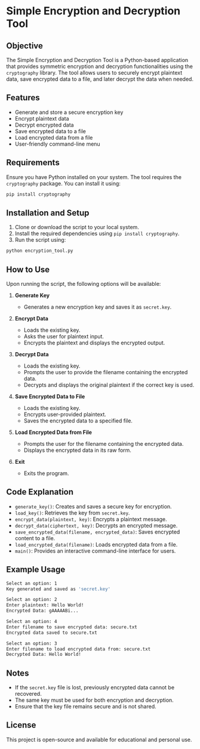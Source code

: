 # Simple Encryption and Decryption Tool

## Objective
The Simple Encryption and Decryption Tool is a Python-based application that provides symmetric encryption and decryption functionalities using the `cryptography` library. The tool allows users to securely encrypt plaintext data, save encrypted data to a file, and later decrypt the data when needed.

## Features
- Generate and store a secure encryption key
- Encrypt plaintext data
- Decrypt encrypted data
- Save encrypted data to a file
- Load encrypted data from a file
- User-friendly command-line menu

## Requirements
Ensure you have Python installed on your system. The tool requires the `cryptography` package. You can install it using:
```sh
pip install cryptography
```

## Installation and Setup
1. Clone or download the script to your local system.
2. Install the required dependencies using `pip install cryptography`.
3. Run the script using:
```sh
python encryption_tool.py
```

## How to Use
Upon running the script, the following options will be available:

1. **Generate Key**
   - Generates a new encryption key and saves it as `secret.key`.
   
2. **Encrypt Data**
   - Loads the existing key.
   - Asks the user for plaintext input.
   - Encrypts the plaintext and displays the encrypted output.
   
3. **Decrypt Data**
   - Loads the existing key.
   - Prompts the user to provide the filename containing the encrypted data.
   - Decrypts and displays the original plaintext if the correct key is used.
   
4. **Save Encrypted Data to File**
   - Loads the existing key.
   - Encrypts user-provided plaintext.
   - Saves the encrypted data to a specified file.
   
5. **Load Encrypted Data from File**
   - Prompts the user for the filename containing the encrypted data.
   - Displays the encrypted data in its raw form.
   
6. **Exit**
   - Exits the program.

## Code Explanation
- `generate_key()`: Creates and saves a secure key for encryption.
- `load_key()`: Retrieves the key from `secret.key`.
- `encrypt_data(plaintext, key)`: Encrypts a plaintext message.
- `decrypt_data(ciphertext, key)`: Decrypts an encrypted message.
- `save_encrypted_data(filename, encrypted_data)`: Saves encrypted content to a file.
- `load_encrypted_data(filename)`: Loads encrypted data from a file.
- `main()`: Provides an interactive command-line interface for users.

## Example Usage
```sh
Select an option: 1
Key generated and saved as 'secret.key'

Select an option: 2
Enter plaintext: Hello World!
Encrypted Data: gAAAAABi...

Select an option: 4
Enter filename to save encrypted data: secure.txt
Encrypted data saved to secure.txt

Select an option: 3
Enter filename to load encrypted data from: secure.txt
Decrypted Data: Hello World!
```

## Notes
- If the `secret.key` file is lost, previously encrypted data cannot be recovered.
- The same key must be used for both encryption and decryption.
- Ensure that the key file remains secure and is not shared.

## License
This project is open-source and available for educational and personal use.

